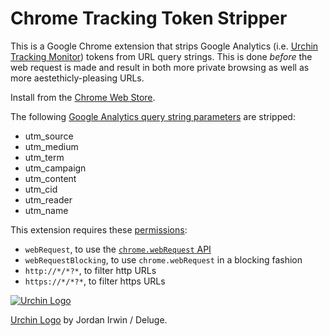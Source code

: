 # Chrome Tracking Token Stripper

This is a Google Chrome extension that strips Google Analytics (i.e. [Urchin
Tracking Monitor][utm]) tokens from URL query strings. This is done *before*
the web request is made and result in both more private browsing as well as
more aestethicly-pleasing URLs.

Install from the [Chrome Web Store][store].

The following [Google Analytics query string parameters][params] are stripped:

 - utm_source
 - utm_medium
 - utm_term
 - utm_campaign
 - utm_content
 - utm_cid
 - utm_reader
 - utm_name

This extension requires these [permissions][]:

 - `webRequest`, to use the [`chrome.webRequest` API][webRequest]
 - `webRequestBlocking`, to use `chrome.webRequest` in a blocking fashion
 - `http://*/*?*`, to filter http URLs
 - `https://*/*?*`, to filter https URLs

[![Urchin Logo](icon-128.png "Urchin Logo")](http://www.openclipart.org/detail/69997)

[Urchin Logo](http://www.openclipart.org/detail/69997) by Jordan Irwin / Deluge.

[utm]: https://support.google.com/urchin/answer/28307?hl=en
[store]: https://chrome.google.com/webstore/detail/kcpnkledgcbobhkgimpbmejgockkplob
[params]: http://www.google.com/support/analytics/bin/answer.py?answer=55578
[permissions]: https://developer.chrome.com/extensions/declare_permissions
[webRequest]: https://developer.chrome.com/extensions/webRequest
